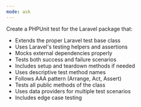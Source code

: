```yaml
---
mode: ask
---
```


Create a PHPUnit test for the Laravel package that:

-   Extends the proper Laravel test base class
-   Uses Laravel's testing helpers and assertions
-   Mocks external dependencies properly
-   Tests both success and failure scenarios
-   Includes setup and teardown methods if needed
-   Uses descriptive test method names
-   Follows AAA pattern (Arrange, Act, Assert)
-   Tests all public methods of the class
-   Uses data providers for multiple test scenarios
-   Includes edge case testing
